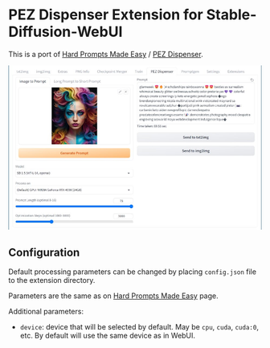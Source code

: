 # PEZ Dispenser Extension for Stable-Diffusion-WebUI

This is a port of [Hard Prompts Made Easy](https://github.com/YuxinWenRick/hard-prompts-made-easy) / [PEZ Dispenser](https://huggingface.co/spaces/tomg-group-umd/pez-dispenser).

![](screenshot.jpg)

## Configuration

Default processing parameters can be changed by placing `config.json` file to the extension directory.

Parameters are the same as on [Hard Prompts Made Easy](https://github.com/YuxinWenRick/hard-prompts-made-easy) page.

Additional parameters:

- `device`: device that will be selected by default. May be `cpu`, `cuda`, `cuda:0`, etc. By default will use the same device as in WebUI.
